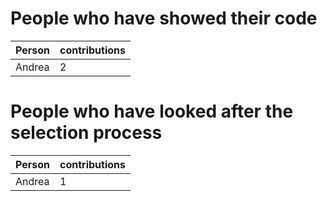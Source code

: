# People who have showed their code

|Person|contributions|
|------|-------------|
|Andrea|      2      |

# People who have looked after the selection process

| Person | contributions |
|  ----- | ------------- |
| Andrea |        1      |
